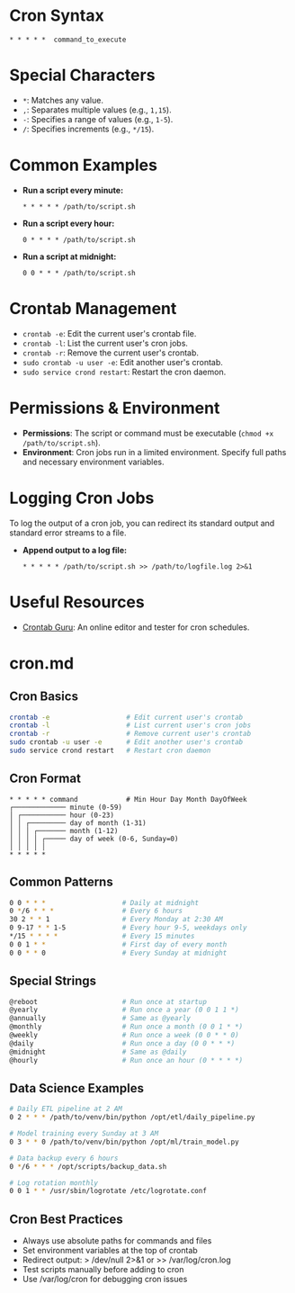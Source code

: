 # Cron Syntax

```
* * * * *  command_to_execute
```

# Special Characters

- `*`: Matches any value.
- `,`: Separates multiple values (e.g., `1,15`).
- `-`: Specifies a range of values (e.g., `1-5`).
- `/`: Specifies increments (e.g., `*/15`).

# Common Examples

- **Run a script every minute:**

  ```
  * * * * * /path/to/script.sh
  ```

- **Run a script every hour:**

  ```
  0 * * * * /path/to/script.sh
  ```

- **Run a script at midnight:**

  ```
  0 0 * * * /path/to/script.sh
  ```

# Crontab Management

- `crontab -e`: Edit the current user's crontab file.
- `crontab -l`: List the current user's cron jobs.
- `crontab -r`: Remove the current user's crontab.
- `sudo crontab -u user -e`: Edit another user's crontab.
- `sudo service crond restart`: Restart the cron daemon.

# Permissions & Environment

- **Permissions**: The script or command must be executable (`chmod +x /path/to/script.sh`).
- **Environment**: Cron jobs run in a limited environment. Specify full paths and necessary environment variables.

# Logging Cron Jobs

To log the output of a cron job, you can redirect its standard output and standard error streams to a file.

- **Append output to a log file:**

  ```
  * * * * * /path/to/script.sh >> /path/to/logfile.log 2>&1
  ```

# Useful Resources

- [Crontab Guru](https://crontab.guru/): An online editor and tester for cron schedules.

# cron.md

## Cron Basics

```bash
crontab -e                   # Edit current user's crontab
crontab -l                   # List current user's cron jobs
crontab -r                   # Remove current user's crontab
sudo crontab -u user -e      # Edit another user's crontab
sudo service crond restart   # Restart cron daemon
```

## Cron Format

```
* * * * * command            # Min Hour Day Month DayOfWeek
┌───────────── minute (0-59)
│ ┌─────────── hour (0-23)
│ │ ┌───────── day of month (1-31)
│ │ │ ┌─────── month (1-12)
│ │ │ │ ┌───── day of week (0-6, Sunday=0)
│ │ │ │ │
* * * * *
```

## Common Patterns

```bash
0 0 * * *                   # Daily at midnight
0 */6 * * *                 # Every 6 hours
30 2 * * 1                  # Every Monday at 2:30 AM
0 9-17 * * 1-5              # Every hour 9-5, weekdays only
*/15 * * * *                # Every 15 minutes
0 0 1 * *                   # First day of every month
0 0 * * 0                   # Every Sunday at midnight
```

## Special Strings

```bash
@reboot                     # Run once at startup
@yearly                     # Run once a year (0 0 1 1 *)
@annually                   # Same as @yearly
@monthly                    # Run once a month (0 0 1 * *)
@weekly                     # Run once a week (0 0 * * 0)
@daily                      # Run once a day (0 0 * * *)
@midnight                   # Same as @daily
@hourly                     # Run once an hour (0 * * * *)
```

## Data Science Examples

```bash
# Daily ETL pipeline at 2 AM
0 2 * * * /path/to/venv/bin/python /opt/etl/daily_pipeline.py

# Model training every Sunday at 3 AM
0 3 * * 0 /path/to/venv/bin/python /opt/ml/train_model.py

# Data backup every 6 hours
0 */6 * * * /opt/scripts/backup_data.sh

# Log rotation monthly
0 0 1 * * /usr/sbin/logrotate /etc/logrotate.conf
```

## Cron Best Practices

- Always use absolute paths for commands and files
- Set environment variables at the top of crontab
- Redirect output: > /dev/null 2>&1 or >> /var/log/cron.log
- Test scripts manually before adding to cron
- Use /var/log/cron for debugging cron issues